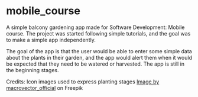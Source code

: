 # mobile_course

A simple balcony gardening app made for Software Development: Mobile course. The project was started following simple tutorials, and the goal was to make a simple app independently.

The goal of the app is that the user would be able to enter some simple data about the plants in their garden, and the app would alert them when it would be expected that they need to be watered or harvested. The app is still in the beginning stages.

Credits:
Icon images used to express planting stages <a href="https://www.freepik.com/free-vector/seedling-flat-icons-set_4368661.htm#query=plant%20icon&position=2&from_view=keyword&track=ais">Image by macrovector_official</a> on Freepik
